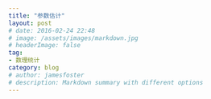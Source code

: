 ```yaml
---
title: "参数估计"
layout: post
# date: 2016-02-24 22:48
# image: /assets/images/markdown.jpg
# headerImage: false
tag:
- 数理统计
category: blog
# author: jamesfoster
# description: Markdown summary with different options
---
```


